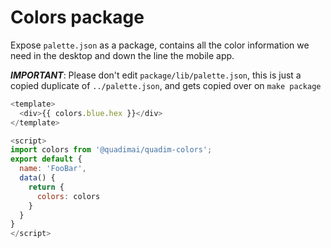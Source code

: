 Colors package
==============

Expose `palette.json` as a package, contains all the color information we need
in the desktop and down the line the mobile app.

***IMPORTANT***: Please don't edit `package/lib/palette.json`, this is just a
copied duplicate of `../palette.json`, and gets copied over on `make package`
```js
<template>
  <div>{{ colors.blue.hex }}</div>
</template>

<script>
import colors from '@quadimai/quadim-colors';
export default {
  name: 'FooBar',
  data() {
    return {
      colors: colors
    }
  }
}
</script>

```
